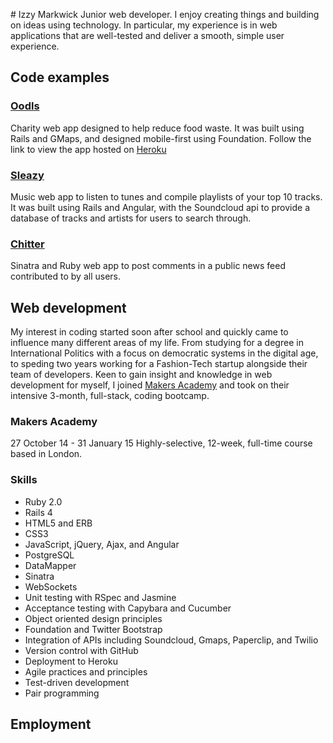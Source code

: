 # Izzy Markwick
Junior web developer. 
I enjoy creating things and building on ideas using technology. 
In particular, my experience is in web applications that are well-tested and deliver a smooth, simple user experience.

## Code examples
### [Oodls](https://github.com/imarkwick/oodls)
Charity web app designed to help reduce food waste. 
It was built using Rails and GMaps, and designed mobile-first using Foundation.
Follow the link to view the app hosted on [Heroku](http://oodls.io/)

### [Sleazy](https://github.com/imarkwick/sleazy)
Music web app to listen to tunes and compile playlists of your top 10 tracks.
It was built using Rails and Angular, with the Soundcloud api to provide a database of tracks and artists for users to search through.

### [Chitter](https://github.com/imarkwick/chitter)
Sinatra and Ruby web app to post comments in a public news feed contributed to by all users.

## Web development
My interest in coding started soon after school and quickly came to influence many different areas of my life. From studying for a degree in International Politics with a focus on democratic systems in the digital age, to speding two years working for a Fashion-Tech startup alongside their team of developers.
Keen to gain insight and knowledge in web development for myself, I joined [Makers Academy](http://www.makersacademy.com/) and took on their intensive 3-month, full-stack, coding bootcamp.

### Makers Academy
27 October 14 - 31 January 15
Highly-selective, 12-week, full-time course based in London.

### Skills
* Ruby 2.0
* Rails 4
* HTML5 and ERB
* CSS3
* JavaScript, jQuery, Ajax, and Angular
* PostgreSQL
* DataMapper
* Sinatra
* WebSockets
* Unit testing with RSpec and Jasmine
* Acceptance testing with Capybara and Cucumber
* Object oriented design principles
* Foundation and Twitter Bootstrap
* Integration of APIs including Soundcloud, Gmaps, Paperclip, and Twilio
* Version control with GitHub
* Deployment to Heroku
* Agile practices and principles
* Test-driven development
* Pair programming

## Employment


